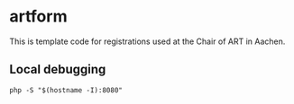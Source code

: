 # artform
This is template code for registrations used at the Chair of ART in Aachen.

## Local debugging
```
php -S "$(hostname -I):8080"
```
